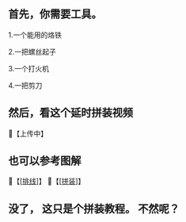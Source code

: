 ## 首先，你需要工具。

 1.一个能用的烙铁
 
 2.一把螺丝起子

 3.一个打火机

 4.一把剪刀


 ## 然后，看这个延时拼装视频
 
 🔗【上传中】
 
 ## 也可以参考图解
 
 🔗【[[排线](https://wokwi.com/projects/380527426842242049)]】
 🔗【[[拼装](https://ibb.co/gw4htDD)]】

## 没了， 这只是个拼装教程。 不然呢？
